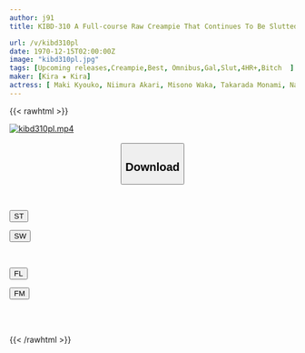 ```yaml
---
author: j91
title: KIBD-310 A Full-course Raw Creampie That Continues To Be Slutted By An Extremely Vulgar Gal Bitch Who Says, ``I'm Not Going To Ejaculate Anymore!''!

url: /v/kibd310pl
date: 1970-12-15T02:00:00Z
image: "kibd310pl.jpg"
tags: [Upcoming releases,Creampie,Best, Omnibus,Gal,Slut,4HR+,Bitch	 ]
maker: [Kira ★ Kira]
actress: [ Maki Kyouko, Niimura Akari, Misono Waka, Takarada Monami, Nagisa Mitsuki, Hazuki Reira ,Takasaka Airi, Ketsushiro Masaki, Saegusa Chitose ,Mizuhara Misono]
---
```



{{< rawhtml >}}

<div class="video" data-videoid="pending_link.html">
    <a href="javascript:;">
        <img src="/v/kibd310pl/kibd310pl.jpg" width="WIDTH" height="HEIGHT" alt="kibd310pl.mp4" loading="lazy">
    </a>
</div>

<script type="text/javascript" src="https://j91.asia/asset/on-demand-pend.js"></script>

<br>
  <link rel="stylesheet" href="https://j91.asia/asset/bs5.css">
  
  <center>
  <button class="btn btn-primary" type="button" data-bs-toggle="collapse" data-bs-target=".multi-collapse" aria-expanded="false" aria-controls="multiCollapseExample1 multiCollapseExample2"><h2>Download</h2></button></center>
</p>
<div class="row">
  <div class="col">
    <div class="collapse multi-collapse" id="multiCollapseExample1">
      <div class="card card-body">
	      	      <br>
<div class="buttons">  
<p><a href="https://j91.asia/pending_link.html" target="_blank"><button class="btn-hover color-3"><i class="fa fa-download"></i> ST</button></a></p>
<p><a href="https://j91.asia/pending_link.html" target="_blank"><button class="btn-hover color-2"><i class="fa fa-download"></i> SW</button></a></p></div>
    </div>
  </div>
</div>
  <div class="col">
    <div class="collapse multi-collapse" id="multiCollapseExample2">
      <div class="card card-body">
	      <br>
<div class="buttons">
<p><a href="https://j91.asia/pending_link.html" target="_blank"><button class="btn-hover color-9"><i class="fa fa-download"></i> FL</button></a></p>
<p><a href="https://j91.asia/pending_link.html" target="_blank"><button class="btn-hover color-8"><i class="fa fa-download"></i> FM</button></a></p></div>
<br><br>
      </div>
    </div>
  </div>
</div>

{{< /rawhtml >}}